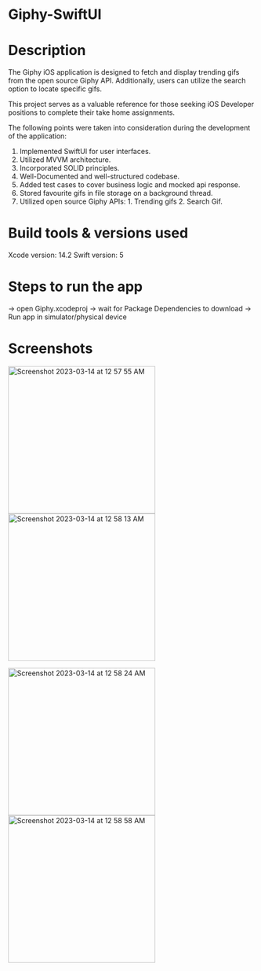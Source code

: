 # Giphy-SwiftUI

# Description

The Giphy iOS application is designed to fetch and display trending gifs from the open source Giphy API. Additionally, users can utilize the search option to locate specific gifs.

This project serves as a valuable reference for those seeking iOS Developer positions to complete their take home assignments.

The following points were taken into consideration during the development of the application:

  1. Implemented SwiftUI for user interfaces.
  2. Utilized MVVM architecture.
  3. Incorporated SOLID principles.
  4. Well-Documented and well-structured codebase.
  5. Added test cases to cover business logic and mocked api response.
  6. Stored favourite gifs in file storage on a background thread.
  7. Utilized open source Giphy APIs: 1. Trending gifs 2. Search Gif.

# Build tools & versions used
  Xcode version: 14.2
  Swift version: 5

# Steps to run the app
-> open Giphy.xcodeproj
-> wait for Package Dependencies to download
-> Run app in simulator/physical device

# Screenshots
<img width="300" alt="Screenshot 2023-03-14 at 12 57 55 AM" src="https://user-images.githubusercontent.com/100095957/224898889-7c3edfa7-4392-44f0-b19f-a8a97208675b.png">       <img width="300" alt="Screenshot 2023-03-14 at 12 58 13 AM" src="https://user-images.githubusercontent.com/100095957/224899047-e37fd9c1-0015-4fac-a402-3e076dfb237c.png"> 

<img width="300" alt="Screenshot 2023-03-14 at 12 58 24 AM" src="https://user-images.githubusercontent.com/100095957/224899509-ff7a3f29-7635-4327-ac34-ee400a724ddc.png">  <img width="300" alt="Screenshot 2023-03-14 at 12 58 58 AM" src="https://user-images.githubusercontent.com/100095957/224899539-3b733e51-50db-4c63-b169-1eca17fe30ce.png">



